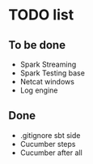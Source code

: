 # TODO list

## To be done 
* Spark Streaming <br>
* Spark Testing base <br>
* Netcat windows <br>
* Log engine

## Done

* .gitignore sbt side <br>
* Cucumber steps <br>
* Cucumber after all <br>

